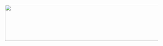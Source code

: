 <a href="https://www.gitanimals.org/en_US?utm_medium=image&utm_source=oen0thera&utm_content=line">
  <img
    src="https://render.gitanimals.org/lines/oen0thera"
    width="600"
    height="120"
  />
</a>
